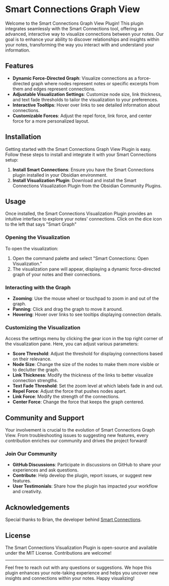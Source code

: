 # Smart Connections Graph View

Welcome to the Smart Connections Graph View Plugin! This plugin integrates seamlessly with the Smart Connections tool, offering an advanced, interactive way to visualize connections between your notes. Our goal is to enhance your ability to discover relationships and insights within your notes, transforming the way you interact with and understand your information.

## Features

- **Dynamic Force-Directed Graph**: Visualize connections as a force-directed graph where nodes represent notes or specific excerpts from them and edges represent connections.
- **Adjustable Visualization Settings**: Customize node size, link thickness, and text fade thresholds to tailor the visualization to your preferences.
- **Interactive Tooltips**: Hover over links to see detailed information about connections.
- **Customizable Forces**: Adjust the repel force, link force, and center force for a more personalized layout.

## Installation

Getting started with the Smart Connections Graph View Plugin is easy. Follow these steps to install and integrate it with your Smart Connections setup:

1. **Install Smart Connections**: Ensure you have the Smart Connections plugin installed in your Obsidian environment.
2. **Install Visualization Plugin**: Download and install the Smart Connections Visualization Plugin from the Obsidian Community Plugins.

## Usage

Once installed, the Smart Connections Visualization Plugin provides an intuitive interface to explore your notes' connections.  Click on the dice icon to the left that says "Smart Graph"

### Opening the Visualization

To open the visualization:

1. Open the command palette and select "Smart Connections: Open Visualization."
2. The visualization pane will appear, displaying a dynamic force-directed graph of your notes and their connections.

### Interacting with the Graph

- **Zooming**: Use the mouse wheel or touchpad to zoom in and out of the graph.
- **Panning**: Click and drag the graph to move it around.
- **Hovering**: Hover over links to see tooltips displaying connection details.

### Customizing the Visualization

Access the settings menu by clicking the gear icon in the top right corner of the visualization pane. Here, you can adjust various parameters:

- **Score Threshold**: Adjust the threshold for displaying connections based on their relevance.
- **Node Size**: Change the size of the nodes to make them more visible or to declutter the graph.
- **Link Thickness**: Modify the thickness of the links to better visualize connection strengths.
- **Text Fade Threshold**: Set the zoom level at which labels fade in and out.
- **Repel Force**: Adjust the force that pushes nodes apart.
- **Link Force**: Modify the strength of the connections.
- **Center Force**: Change the force that keeps the graph centered.


## Community and Support

Your involvement is crucial to the evolution of Smart Connections Graph View. From troubleshooting issues to suggesting new features, every contribution enriches our community and drives the project forward! 

### Join Our Community

- **GitHub Discussions**: Participate in discussions on GitHub to share your experiences and ask questions.
- **Contribute**: Help develop the plugin, report issues, or suggest new features.
- **User Testimonials**: Share how the plugin has impacted your workflow and creativity.

## Acknowledgements

Special thanks to Brian, the developer behind [Smart Connections](https://github.com/brianpetro/obsidian-smart-connections). 

## License

The Smart Connections Visualization Plugin is open-source and available under the MIT License. Contributions are welcome!

---

Feel free to reach out with any questions or suggestions. We hope this plugin enhances your note-taking experience and helps you uncover new insights and connections within your notes. Happy visualizing!
